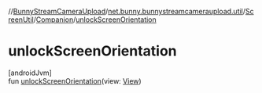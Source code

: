 //[BunnyStreamCameraUpload](../../../../index.md)/[net.bunny.bunnystreamcameraupload.util](../../index.md)/[ScreenUtil](../index.md)/[Companion](index.md)/[unlockScreenOrientation](unlock-screen-orientation.md)

# unlockScreenOrientation

[androidJvm]\
fun [unlockScreenOrientation](unlock-screen-orientation.md)(view: [View](https://developer.android.com/reference/kotlin/android/view/View.html))